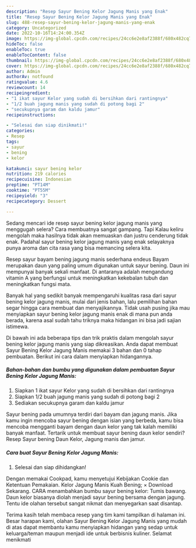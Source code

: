 ```yaml
---
description: "Resep Sayur Bening Kelor Jagung Manis yang Enak"
title: "Resep Sayur Bening Kelor Jagung Manis yang Enak"
slug: 488-resep-sayur-bening-kelor-jagung-manis-yang-enak
category: Uncategorized
date: 2022-10-16T14:24:00.354Z
image: https://img-global.cpcdn.com/recipes/24cc6e2e8af2388f/680x482cq70/sayur-bening-kelor-jagung-manis-foto-resep-utama.jpg
hideToc: false
enableToc: true
enableTocContent: false
thumbnail: https://img-global.cpcdn.com/recipes/24cc6e2e8af2388f/680x482cq70/sayur-bening-kelor-jagung-manis-foto-resep-utama.jpg
cover: https://img-global.cpcdn.com/recipes/24cc6e2e8af2388f/680x482cq70/sayur-bening-kelor-jagung-manis-foto-resep-utama.jpg
author: Admin
authorAv: notfound
ratingvalue: 4.6
reviewcount: 14
recipeingredient:
- "1 ikat sayur Kelor yang sudah di bersihkan dari rantingnya"
- "1/2 buah jagung manis yang sudah di potong bagi 2"
- "secukupnya garam dan kaldu jamur"
recipeinstructions:

- "Selesai dan siap dinikmati!"
categories:
- Resep
tags:
- sayur
- bening
- kelor

katakunci: sayur bening kelor 
nutrition: 219 calories
recipecuisine: Indonesian
preptime: "PT14M"
cooktime: "PT55M"
recipeyield: "3"
recipecategory: Dessert

---
```



Sedang mencari ide resep sayur bening kelor jagung manis yang menggugah selera? Cara membuatnya sangat gampang. Tapi Kalau keliru mengolah maka hasilnya tidak akan memuaskan dan justru cenderung tidak enak. Padahal sayur bening kelor jagung manis yang enak selayaknya punya aroma dan cita rasa yang bisa memancing selera kita.


Resep sayur bayam bening jagung manis sederhana endeus Bayam merupakan daun yang paling umum digunakan untuk sayur bening. Daun ini mempunyai banyak sekali manfaat. Di antaranya adalah mengandung vitamin A yang berfungsi untuk meningkatkan kekebalan tubuh dan meningkatkan fungsi mata.

Banyak hal yang sedikit banyak mempengaruhi kualitas rasa dari sayur bening kelor jagung manis, mulai dari jenis bahan, lalu pemilihan bahan segar hingga cara membuat dan menyajikannya. Tidak usah pusing jika mau menyiapkan sayur bening kelor jagung manis enak di mana pun anda berada, karena asal sudah tahu triknya maka hidangan ini bisa jadi sajian istimewa.


Di bawah ini ada beberapa tips dan trik praktis dalam mengolah sayur bening kelor jagung manis yang siap dikreasikan. Anda dapat membuat Sayur Bening Kelor Jagung Manis memakai 3 bahan dan 0 tahap pembuatan. Berikut ini cara dalam menyiapkan hidangannya.

<!--inarticleads1-->

##### Bahan-bahan dan bumbu yang digunakan dalam pembuatan Sayur Bening Kelor Jagung Manis:

1. Siapkan 1 ikat sayur Kelor yang sudah di bersihkan dari rantingnya
1. Siapkan 1/2 buah jagung manis yang sudah di potong bagi 2
1. Sediakan secukupnya garam dan kaldu jamur


Sayur bening pada umumnya terdiri dari bayam dan jagung manis. Jika kamu ingin mencoba sayur bening dengan isian yang berbeda, kamu bisa mencoba mengganti bayam dengan daun kelor yang tak kalah memiliki banyak manfaat. Tertarik untuk membuat sayur bening daun kelor sendiri? Resep Sayur bening Daun Kelor, Jagung manis dan jamur. 

<!--inarticleads2-->

##### Cara buat Sayur Bening Kelor Jagung Manis:


1. Selesai dan siap dihidangkan!

Dengan memakai Cookpad, kamu menyetujui Kebijakan Cookie dan Ketentuan Pemakaian. Kelor Jagung Manis Kuah Bening; × Download Sekarang. CARA menambahkan bumbu sayur bening kelor: Tumis bawang. Daun kelor biasanya diolah menjadi sayur bening bersama dengan jagung. Tentu ide olahan tersebut sangat nikmat dan menyegarkan saat disantap. 

Terima kasih telah membaca resep yang tim kami tampilkan di halaman ini. Besar harapan kami, olahan Sayur Bening Kelor Jagung Manis yang mudah di atas dapat membantu kamu menyiapkan hidangan yang sedap untuk keluarga/teman maupun menjadi ide untuk berbisnis kuliner. Selamat menikmati
